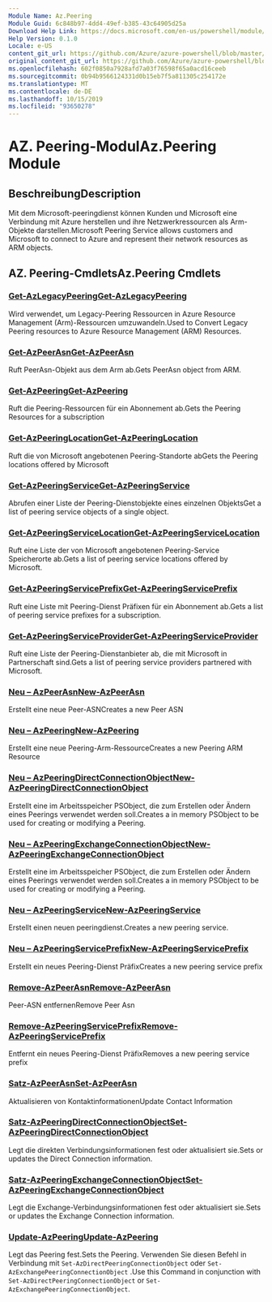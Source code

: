 ```yaml
---
Module Name: Az.Peering
Module Guid: 6c848b97-4dd4-49ef-b385-43c64905d25a
Download Help Link: https://docs.microsoft.com/en-us/powershell/module/az.peering.md
Help Version: 0.1.0
Locale: e-US
content_git_url: https://github.com/Azure/azure-powershell/blob/master/src/Peering/Peering/help/Az.Peering.md
original_content_git_url: https://github.com/Azure/azure-powershell/blob/master/src/Peering/Peering/help/Az.Peering.md
ms.openlocfilehash: 602f0850a7928afd7a03f76598f65a0acd16ceeb
ms.sourcegitcommit: 0b94b9566124331d0b15eb7f5a811305c254172e
ms.translationtype: MT
ms.contentlocale: de-DE
ms.lasthandoff: 10/15/2019
ms.locfileid: "93650278"
---
```

# <span data-ttu-id="6fde5-101">AZ. Peering-Modul</span><span class="sxs-lookup"><span data-stu-id="6fde5-101">Az.Peering Module</span></span>
## <span data-ttu-id="6fde5-102">Beschreibung</span><span class="sxs-lookup"><span data-stu-id="6fde5-102">Description</span></span>
<span data-ttu-id="6fde5-103">Mit dem Microsoft-peeringdienst können Kunden und Microsoft eine Verbindung mit Azure herstellen und ihre Netzwerkressourcen als Arm-Objekte darstellen.</span><span class="sxs-lookup"><span data-stu-id="6fde5-103">Microsoft Peering Service allows customers and Microsoft to connect to Azure and represent their network resources as ARM objects.</span></span>

## <span data-ttu-id="6fde5-104">AZ. Peering-Cmdlets</span><span class="sxs-lookup"><span data-stu-id="6fde5-104">Az.Peering Cmdlets</span></span>
### [<span data-ttu-id="6fde5-105">Get-AzLegacyPeering</span><span class="sxs-lookup"><span data-stu-id="6fde5-105">Get-AzLegacyPeering</span></span>](Get-AzLegacyPeering.md)
<span data-ttu-id="6fde5-106">Wird verwendet, um Legacy-Peering Ressourcen in Azure Resource Management (Arm)-Ressourcen umzuwandeln.</span><span class="sxs-lookup"><span data-stu-id="6fde5-106">Used to Convert Legacy Peering resources to Azure Resource Management (ARM) Resources.</span></span> 

### [<span data-ttu-id="6fde5-107">Get-AzPeerAsn</span><span class="sxs-lookup"><span data-stu-id="6fde5-107">Get-AzPeerAsn</span></span>](Get-AzPeerAsn.md)
<span data-ttu-id="6fde5-108">Ruft PeerAsn-Objekt aus dem Arm ab.</span><span class="sxs-lookup"><span data-stu-id="6fde5-108">Gets PeerAsn object from ARM.</span></span>

### [<span data-ttu-id="6fde5-109">Get-AzPeering</span><span class="sxs-lookup"><span data-stu-id="6fde5-109">Get-AzPeering</span></span>](Get-AzPeering.md)
<span data-ttu-id="6fde5-110">Ruft die Peering-Ressourcen für ein Abonnement ab.</span><span class="sxs-lookup"><span data-stu-id="6fde5-110">Gets the Peering Resources for a subscription</span></span>

### [<span data-ttu-id="6fde5-111">Get-AzPeeringLocation</span><span class="sxs-lookup"><span data-stu-id="6fde5-111">Get-AzPeeringLocation</span></span>](Get-AzPeeringLocation.md)
<span data-ttu-id="6fde5-112">Ruft die von Microsoft angebotenen Peering-Standorte ab</span><span class="sxs-lookup"><span data-stu-id="6fde5-112">Gets the Peering locations offered by Microsoft</span></span>

### [<span data-ttu-id="6fde5-113">Get-AzPeeringService</span><span class="sxs-lookup"><span data-stu-id="6fde5-113">Get-AzPeeringService</span></span>](Get-AzPeeringService.md)
<span data-ttu-id="6fde5-114">Abrufen einer Liste der Peering-Dienstobjekte eines einzelnen Objekts</span><span class="sxs-lookup"><span data-stu-id="6fde5-114">Get a list of peering service objects of a single object.</span></span>

### [<span data-ttu-id="6fde5-115">Get-AzPeeringServiceLocation</span><span class="sxs-lookup"><span data-stu-id="6fde5-115">Get-AzPeeringServiceLocation</span></span>](Get-AzPeeringServiceLocation.md)
<span data-ttu-id="6fde5-116">Ruft eine Liste der von Microsoft angebotenen Peering-Service Speicherorte ab.</span><span class="sxs-lookup"><span data-stu-id="6fde5-116">Gets a list of peering service locations offered by Microsoft.</span></span>

### [<span data-ttu-id="6fde5-117">Get-AzPeeringServicePrefix</span><span class="sxs-lookup"><span data-stu-id="6fde5-117">Get-AzPeeringServicePrefix</span></span>](Get-AzPeeringServicePrefix.md)
<span data-ttu-id="6fde5-118">Ruft eine Liste mit Peering-Dienst Präfixen für ein Abonnement ab.</span><span class="sxs-lookup"><span data-stu-id="6fde5-118">Gets a list of peering service prefixes for a subscription.</span></span>

### [<span data-ttu-id="6fde5-119">Get-AzPeeringServiceProvider</span><span class="sxs-lookup"><span data-stu-id="6fde5-119">Get-AzPeeringServiceProvider</span></span>](Get-AzPeeringServiceProvider.md)
<span data-ttu-id="6fde5-120">Ruft eine Liste der Peering-Dienstanbieter ab, die mit Microsoft in Partnerschaft sind.</span><span class="sxs-lookup"><span data-stu-id="6fde5-120">Gets a list of peering service providers partnered with Microsoft.</span></span>

### [<span data-ttu-id="6fde5-121">Neu – AzPeerAsn</span><span class="sxs-lookup"><span data-stu-id="6fde5-121">New-AzPeerAsn</span></span>](New-AzPeerAsn.md)
<span data-ttu-id="6fde5-122">Erstellt eine neue Peer-ASN</span><span class="sxs-lookup"><span data-stu-id="6fde5-122">Creates a new Peer ASN</span></span> 

### [<span data-ttu-id="6fde5-123">Neu – AzPeering</span><span class="sxs-lookup"><span data-stu-id="6fde5-123">New-AzPeering</span></span>](New-AzPeering.md)
<span data-ttu-id="6fde5-124">Erstellt eine neue Peering-Arm-Ressource</span><span class="sxs-lookup"><span data-stu-id="6fde5-124">Creates a new Peering ARM Resource</span></span>

### [<span data-ttu-id="6fde5-125">Neu – AzPeeringDirectConnectionObject</span><span class="sxs-lookup"><span data-stu-id="6fde5-125">New-AzPeeringDirectConnectionObject</span></span>](New-AzPeeringDirectConnectionObject.md)
<span data-ttu-id="6fde5-126">Erstellt eine im Arbeitsspeicher PSObject, die zum Erstellen oder Ändern eines Peerings verwendet werden soll.</span><span class="sxs-lookup"><span data-stu-id="6fde5-126">Creates a in memory PSObject to be used for creating or modifying a Peering.</span></span>

### [<span data-ttu-id="6fde5-127">Neu – AzPeeringExchangeConnectionObject</span><span class="sxs-lookup"><span data-stu-id="6fde5-127">New-AzPeeringExchangeConnectionObject</span></span>](New-AzPeeringExchangeConnectionObject.md)
<span data-ttu-id="6fde5-128">Erstellt eine im Arbeitsspeicher PSObject, die zum Erstellen oder Ändern eines Peerings verwendet werden soll.</span><span class="sxs-lookup"><span data-stu-id="6fde5-128">Creates a in memory PSObject to be used for creating or modifying a Peering.</span></span>

### [<span data-ttu-id="6fde5-129">Neu – AzPeeringService</span><span class="sxs-lookup"><span data-stu-id="6fde5-129">New-AzPeeringService</span></span>](New-AzPeeringService.md)
<span data-ttu-id="6fde5-130">Erstellt einen neuen peeringdienst.</span><span class="sxs-lookup"><span data-stu-id="6fde5-130">Creates a new peering service.</span></span>

### [<span data-ttu-id="6fde5-131">Neu – AzPeeringServicePrefix</span><span class="sxs-lookup"><span data-stu-id="6fde5-131">New-AzPeeringServicePrefix</span></span>](New-AzPeeringServicePrefix.md)
<span data-ttu-id="6fde5-132">Erstellt ein neues Peering-Dienst Präfix</span><span class="sxs-lookup"><span data-stu-id="6fde5-132">Creates a new peering service prefix</span></span>

### [<span data-ttu-id="6fde5-133">Remove-AzPeerAsn</span><span class="sxs-lookup"><span data-stu-id="6fde5-133">Remove-AzPeerAsn</span></span>](Remove-AzPeerAsn.md)
<span data-ttu-id="6fde5-134">Peer-ASN entfernen</span><span class="sxs-lookup"><span data-stu-id="6fde5-134">Remove Peer Asn</span></span>

### [<span data-ttu-id="6fde5-135">Remove-AzPeeringServicePrefix</span><span class="sxs-lookup"><span data-stu-id="6fde5-135">Remove-AzPeeringServicePrefix</span></span>](Remove-AzPeeringServicePrefix.md)
<span data-ttu-id="6fde5-136">Entfernt ein neues Peering-Dienst Präfix</span><span class="sxs-lookup"><span data-stu-id="6fde5-136">Removes a new peering service prefix</span></span>

### [<span data-ttu-id="6fde5-137">Satz-AzPeerAsn</span><span class="sxs-lookup"><span data-stu-id="6fde5-137">Set-AzPeerAsn</span></span>](Set-AzPeerAsn.md)
<span data-ttu-id="6fde5-138">Aktualisieren von Kontaktinformationen</span><span class="sxs-lookup"><span data-stu-id="6fde5-138">Update Contact Information</span></span>

### [<span data-ttu-id="6fde5-139">Satz-AzPeeringDirectConnectionObject</span><span class="sxs-lookup"><span data-stu-id="6fde5-139">Set-AzPeeringDirectConnectionObject</span></span>](Set-AzPeeringDirectConnectionObject.md)
<span data-ttu-id="6fde5-140">Legt die direkten Verbindungsinformationen fest oder aktualisiert sie.</span><span class="sxs-lookup"><span data-stu-id="6fde5-140">Sets or updates the Direct Connection information.</span></span> 

### [<span data-ttu-id="6fde5-141">Satz-AzPeeringExchangeConnectionObject</span><span class="sxs-lookup"><span data-stu-id="6fde5-141">Set-AzPeeringExchangeConnectionObject</span></span>](Set-AzPeeringExchangeConnectionObject.md)
<span data-ttu-id="6fde5-142">Legt die Exchange-Verbindungsinformationen fest oder aktualisiert sie.</span><span class="sxs-lookup"><span data-stu-id="6fde5-142">Sets or updates the Exchange Connection information.</span></span> 

### [<span data-ttu-id="6fde5-143">Update-AzPeering</span><span class="sxs-lookup"><span data-stu-id="6fde5-143">Update-AzPeering</span></span>](Update-AzPeering.md)
<span data-ttu-id="6fde5-144">Legt das Peering fest.</span><span class="sxs-lookup"><span data-stu-id="6fde5-144">Sets the Peering.</span></span> <span data-ttu-id="6fde5-145">Verwenden Sie diesen Befehl in Verbindung mit `Set-AzDirectPeeringConnectionObject` oder `Set-AzExchangePeeringConnectionObject` .</span><span class="sxs-lookup"><span data-stu-id="6fde5-145">Use this Command in conjunction with `Set-AzDirectPeeringConnectionObject` or `Set-AzExchangePeeringConnectionObject`.</span></span>

